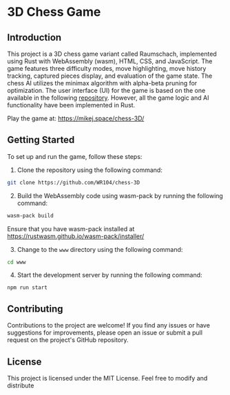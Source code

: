 # 3D Chess Game

## Introduction

This project is a 3D chess game variant called Raumschach, implemented using Rust with WebAssembly (wasm), HTML, CSS, and JavaScript. The game features three difficulty modes, move highlighting, move history tracking, captured pieces display, and evaluation of the game state. The chess AI utilizes the minimax algorithm with alpha-beta pruning for optimization. The user interface (UI) for the game is based on the one available in the following [repository](https://github.com/edweenie123/3D-Chess). However, all the game logic and AI functionality have been implemented in Rust.

Play the game at: https://mikej.space/chess-3D/

## Getting Started

To set up and run the game, follow these steps:

1. Clone the repository using the following command:
``` bash
git clone https://github.com/WR104/chess-3D
```

2. Build the WebAssembly code using wasm-pack by running the following command:
``` bash
wasm-pack build
```

Ensure that you have wasm-pack installed at
https://rustwasm.github.io/wasm-pack/installer/

3. Change to the `www` directory using the following command:
``` bash
cd www
```

4. Start the development server by running the following command:
```
npm run start
```

## Contributing

Contributions to the project are welcome! If you find any issues or have suggestions for improvements, please open an issue or submit a pull request on the project's GitHub repository.

## License

This project is licensed under the MIT License. Feel free to modify and distribute

